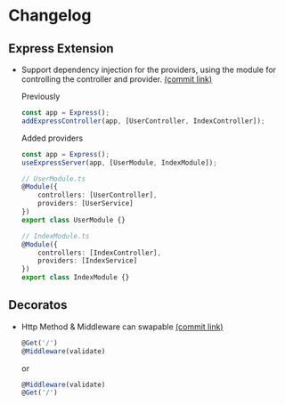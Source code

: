 # Changelog 

## Express Extension

- Support dependency injection for the providers, using the module for controlling the controller and provider. [(commit link)](https://github.com/mildronize/route-controller/commit/f0d3af49c6e8385cb3224e6d11dc495ee8953b4e)

    Previously

    ```typescript
    const app = Express();
    addExpressController(app, [UserController, IndexController]);
    ```

    Added providers

    ```typescript
    const app = Express();
    useExpressServer(app, [UserModule, IndexModule]);
    ```

    ```typescript
    // UserModule.ts
    @Module({
        controllers: [UserController],
        providers: [UserService]
    })
    export class UserModule {}

    // IndexModule.ts
    @Module({
        controllers: [IndexController],
        providers: [IndexService]
    })
    export class IndexModule {}
    ```


## Decoratos

- Http Method & Middleware can swapable [(commit link)](https://github.com/mildronize/route-controller/commit/632fbddfc97dbf8f011f6f746a9183b7ff4efc74) 
    

    ```typescript
    @Get('/')
    @Middleware(validate) 
    ```

    or 

    ```typescript
    @Middleware(validate) 
    @Get('/')
    ```

    